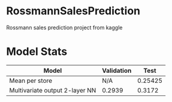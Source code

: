 # RossmannSalesPrediction
Rossmann sales prediction project from kaggle


# Model Stats
|Model | Validation | Test |
| ----- | ----------| -----|
|Mean per store| N/A | 0.25425 |
|Multivariate output 2-layer NN| 0.2939 | 0.3172 |